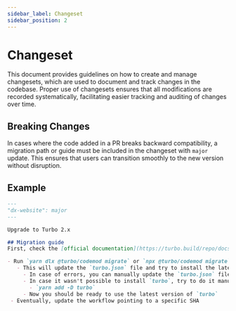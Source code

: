```yaml
---
sidebar_label: Changeset
sidebar_position: 2
---
```


# Changeset

This document provides guidelines on how to create and manage changesets, which are used to document and track changes in the codebase. Proper use of changesets ensures that all modifications are recorded systematically, facilitating easier tracking and auditing of changes over time.

 ## Breaking Changes

In cases where the code added in a PR breaks backward compatibility, a migration path or guide must be included in the changeset with `major` update. This ensures that users can transition smoothly to the new version without disruption.

## Example

```markdown
---
"dx-website": major
---

Upgrade to Turbo 2.x

## Migration guide
First, check the [official documentation](https://turbo.build/repo/docs/crafting-your-repository/upgrading) for any doubts.

- Run `yarn dlx @turbo/codemod migrate` or `npx @turbo/codemod migrate` (official tool that should help to migrate. Follow the wizard)
   - This will update the `turbo.json` file and try to install the latest version of `turbo`
     - In case of errors, you can manually update the `turbo.json` file [following these steps](https://turbo.build/repo/docs/reference/turbo-codemod#turborepo-2x)
     - In case it wasn't possible to install `turbo`, try to do it manually:
       - `yarn add -D turbo`
     - Now you should be ready to use the latest version of `turbo`
 - Eventually, update the workflow pointing to a specific SHA
```
